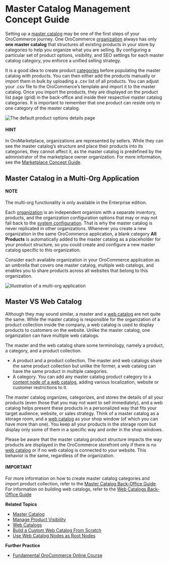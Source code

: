<a id="concept-guide-master-catalog"></a>

# Master Catalog Management Concept Guide

Setting up a [master catalog](../../../back-office/products/master-catalog/index.md#user-guide-master-catalog) may be one of the first steps of your OroCommerce journey. One OroCommerce [organization](../../../back-office/system/user-management/organizations/index.md#user-management-organizations) always has only **one master catalog** that structures all existing products in your store by categories to help you organize what you are selling. By configuring a particular set of product options, visibility, and SEO settings for each master catalog category, you enforce a unified selling strategy.

It is a good idea to create product [categories](../../../back-office/products/master-catalog/index.md#user-guide-master-catalog-category-creation) before populating the master catalog with products. You can then either add the products manually or import them in bulk by uploading a .csv list of all products. You can adjust your .csv file to the OroCommerce’s template and import it to the master catalog. Once you import the products, they are displayed on the product list page (grid) in the back-office and inside their respective master catalog categories. It is important to remember that one product can reside only in one category of the master catalog.

![The default product options details page](user/img/products/master_catalog/catalog_product_options.png)

#### HINT
In OroMarketplace, organizations are represented by sellers. While they can see the master catalog’s structure and place their products into its categories, they cannot affect it, as the master catalog is predefined by the administrator of the marketplace owner organization. For more information, see the [Marketplace Concept Guide](../../business-models/marketplace/index.md#concept-guide-oro-marketplace).

## Master Catalog in a Multi-Org Application

#### NOTE
The multi-org functionality is only available in the Enterprise edition.

Each [organization](../../../back-office/system/user-management/organizations/index.md#user-management-organizations) is an independent organism with a separate inventory, products, and the organization configuration options that may or may not fall back to the [system configuration](../../../back-office/system/configuration/index.md#mc-system-configuration). That is why the master catalog is never replicated in other organizations. Whenever you create a new organization in the same OroCommerce application, a blank category **All Products** is automatically added to the master catalog as a placeholder for your product structure, so you could create and configure a new master catalog specific to this organization.

Consider each available organization in your OroCommerce application as an umbrella that covers one master catalog, multiple web catalogs, and enables you to share products across all websites that belong to this organization.

![Illustration of a multi-org application](user/img/products/master_catalog/mc_multi-org.png)

## Master VS Web Catalog

Although they may sound similar, a master and a [web catalog](../../../back-office/marketing/web-catalogs/index.md#user-guide-web-catalog) are not quite the same. While the master catalog is responsible for the organization of a product collection inside the company, a web catalog is used to display products to customers on the website. Unlike the master catalog, one organization can have multiple web catalogs.

The master and the web catalog share some terminology, namely a product, a category, and a product collection.

- A product and a product collection. The master and web catalogs share the same product collection but unlike the former, a web catalog can have the same product in multiple categories.
- A category. You can add any master catalog product category to a [content node of a web catalog](../../../back-office/marketing/web-catalogs/edit-content-tree/index.md#user-guide-web-catalog-edit-content-tree), adding various localization, website or customer restrictions to it.

The master catalog organizes, categorizes, and stores the details of all your products (even those that you may not want to sell immediately), and a web catalog helps present these products in a personalized way that fits your target audience, website, or sales strategy. Think of a master catalog as a storage room, and a [web catalog](../../../back-office/marketing/web-catalogs/index.md#user-guide-web-catalog) as your shop window (of which you can have more than one). You keep all your products in the storage room but display only some of them in a specific way and order in the shop windows.

Please be aware that the master catalog product structure impacts the way products are displayed in the OroCommerce storefront only if there is no [web catalog](../../../back-office/marketing/web-catalogs/index.md#user-guide-web-catalog) or if no web catalog is connected to your website. This behavior is the same, regardless of the organization.

#### IMPORTANT
For more information on how to create master catalog categories and import product collection, refer to the [Master Catalog Back-Office Guide](../../../back-office/products/master-catalog/index.md#user-guide-master-catalog). For information on building web catalogs, refer to the [Web Catalogs Back-Office Guide](../../../back-office/marketing/web-catalogs/index.md#user-guide-web-catalog)

**Related Topics**

* [Master Catalog](../../../back-office/products/master-catalog/index.md#user-guide-master-catalog)
* [Manage Product Visibility](../../../back-office/products/products/managing-product-visibility.md#products-product-visibility)
* [Web Catalogs](../../../back-office/marketing/web-catalogs/index.md#user-guide-web-catalog)
* [Build a Custom Web Catalog From Scratch](../../../back-office/marketing/web-catalogs/build-from-scratch.md#user-guide-marketing-web-catalog-sample)
* [Use Web Catalog Nodes as Root Nodes](../../../back-office/marketing/web-catalogs/web-catalog-nav-tool-usecase.md#user-guide-web-catalog-navigation-tool)

**Further Practice**

* <a href="https://academy.oroinc.com/course/fundamental-orocommerce/" target="_blank">Fundamental OroCommerce Online Course</a>

